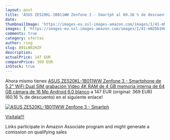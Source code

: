 ```yaml
---
layout: post
title: 'ASUS ZE520KL-1B011WW Zenfone 3 - Smartph al 60.16 % de descuento'
date: 
thumbnailImage: 'https://images-eu.ssl-images-amazon.com/images/I/41-mN2Db1HL._SL200_.jpg'
images: [ 'https://images-eu.ssl-images-amazon.com/images/I/41-mN2Db1HL._SL200_.jpg' ]
comments: true
category: ofertas
author: ring
slug: B01LW02HZF
description:
actualPrice: 147 EUR
comparePrice: 369 EUR
inStock: true
---
```


Ahora mismo tienes [ASUS ZE520KL-1B011WW Zenfone 3 - Smartphone de 5.2"  WiFi  Dual SIM  grabación Video 4K  RAM de 4 GB  memoria interna de 64 GB  cámara de 16 Mp  Android 6.0   blanco](https://www.amazon.es/dp/B01LW02HZF/?tag=tolees-21) a 147 EUR (original: 369 EUR) (60.16 %  de descuento) en el siguiente enlace!

[![ASUS ZE520KL-1B011WW Zenfone 3 - Smartph](https://images-eu.ssl-images-amazon.com/images/I/41-mN2Db1HL._SL200_.jpg)](https://www.amazon.es/dp/B01LW02HZF/?tag=tolees-21)

[Visítala!!!](https://www.amazon.es/dp/B01LW02HZF/?tag=tolees-21)

Links participate in Amazon Associate program and might generate a comission on qualifying sales
